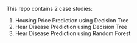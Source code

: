 This repo contains 2 case studies:
1. Housing Price Prediction using Decision Tree
2. Hear Disease Prediction using Decision Tree
3. Hear Disease Prediction using Random Forest
